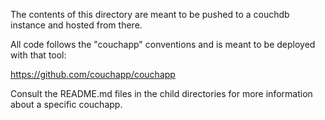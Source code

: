 The contents of this directory are meant to be pushed to a couchdb instance and hosted from there.

All code follows the "couchapp" conventions and is meant to be deployed with that tool:

https://github.com/couchapp/couchapp

Consult the README.md files in the child directories for more information about a specific couchapp.